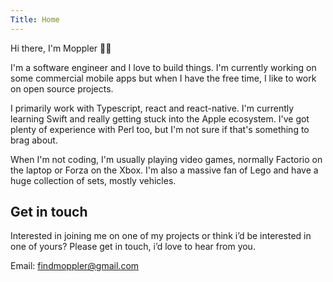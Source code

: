 ```yaml
---
Title: Home
---
```


Hi there, I'm Moppler 👋🏻

I'm a software engineer and I love to build things. I'm currently working on
some commercial mobile apps but when I have the free time, I like to work on
open source projects.

I primarily work with Typescript, react and react-native. I'm currently learning
Swift and really getting stuck into the Apple ecosystem. I've got plenty of
experience with Perl too, but I'm not sure if that's something to brag about.

When I'm not coding, I'm usually playing video games, normally Factorio on the
laptop or Forza on the Xbox. I'm also a massive fan of Lego and have a huge
collection of sets, mostly vehicles.

## Get in touch

Interested in joining me on one of my projects or think i’d be interested in one
of yours? Please get in touch, i’d love to hear from you.

Email: findmoppler@gmail.com
